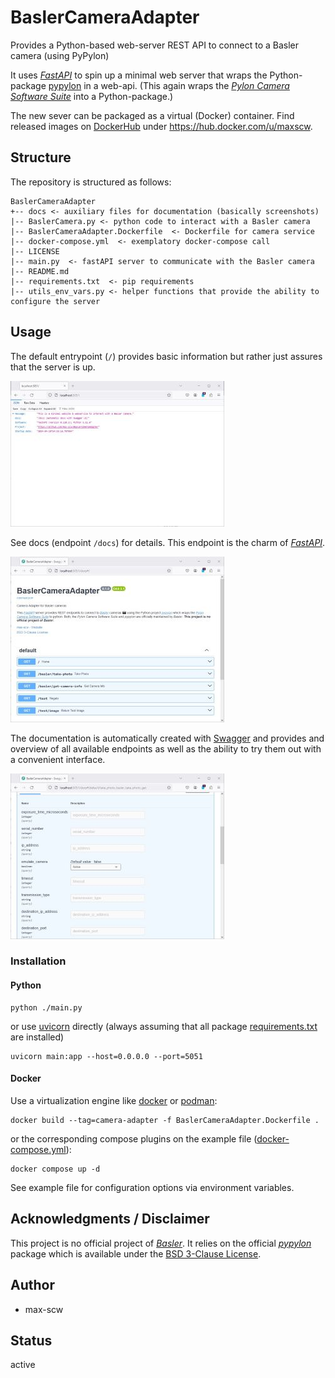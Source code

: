 # BaslerCameraAdapter
Provides a Python-based web-server REST API to connect to a Basler camera (using PyPylon)

It uses [*FastAPI*](https://fastapi.tiangolo.com/) to spin up a minimal web server that wraps the Python-package [pypylon](https://github.com/basler/pypylon) in a web-api.
(This again wraps the [*Pylon Camera Software Suite*](https://www2.baslerweb.com/en/downloads/software-downloads/) into a Python-package.)

The new sever can be packaged as a virtual (Docker) container. Find released images on [DockerHub](https://hub.docker.com) under https://hub.docker.com/u/maxscw.



## Structure
The repository is structured as follows:
``` 
BaslerCameraAdapter
+-- docs <- auxiliary files for documentation (basically screenshots)
|-- BaslerCamera.py <- python code to interact with a Basler camera
|-- BaslerCameraAdapter.Dockerfile  <- Dockerfile for camera service
|-- docker-compose.yml  <- exemplatory docker-compose call
|-- LICENSE
|-- main.py  <- fastAPI server to communicate with the Basler camera
|-- README.md
|-- requirements.txt  <- pip requirements
|-- utils_env_vars.py <- helper functions that provide the ability to configure the server
```

## Usage
The default entrypoint (`/`) provides basic information but rather just assures that the server is up.

![BaslerCameraAdapter_Entrypoint1.jpg](docs%2FBaslerCameraAdapter_Entrypoint1.jpg)

See docs (endpoint `/docs`) for details. This endpoint is the charm of [*FastAPI*](https://fastapi.tiangolo.com/). 

![BaslerCameraAdapter_docs.jpg](docs%2FBaslerCameraAdapter_docs.jpg)

The documentation is automatically created with [Swagger](https://swagger.io/) and provides and overview of all available endpoints as well as the ability to try them out with a convenient interface.

![BaslerCameraAdapter_docs_take_photo.jpg](docs%2FBaslerCameraAdapter_docs_take_photo.jpg)




### Installation
#### Python
````shell
python ./main.py
````
or use [uvicorn](https://www.uvicorn.org/) directly (always assuming that all package [requirements.txt](requirements.txt) are installed)
````shell
uvicorn main:app --host=0.0.0.0 --port=5051
````


#### Docker
Use a virtualization engine like [docker](https://www.docker.com/) or [podman](https://podman.io/):
````shell
docker build --tag=camera-adapter -f BaslerCameraAdapter.Dockerfile .
````
or the corresponding compose plugins on the example file ([docker-compose.yml](docker-compose.yml)):
````shell
docker compose up -d
````
See example file for configuration options via environment variables.

## Acknowledgments / Disclaimer
This project is no official project of [*Basler*](https://www.baslerweb.com).
It relies on the official [*pypylon*](https://pypi.org/project/pypylon/) package which is available under the [BSD 3-Clause License](https://github.com/basler/pypylon/blob/master/LICENSE).


## Author
 - max-scw

## Status
active